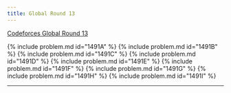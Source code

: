 ```yaml
---
title: Global Round 13
---
```


[Codeforces Global Round 13](https://codeforces.com/contest/1491)

{% include problem.md id="1491A" %}
{% include problem.md id="1491B" %}
{% include problem.md id="1491C" %}
{% include problem.md id="1491D" %}
{% include problem.md id="1491E" %}
{% include problem.md id="1491F" %}
{% include problem.md id="1491G" %}
{% include problem.md id="1491H" %}
{% include problem.md id="1491I" %}

* * *

<object data='notes/GR-13.pdf' width='1000' height='1000' type='application/pdf'/>

